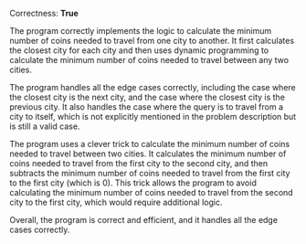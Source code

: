 Correctness: **True**

The program correctly implements the logic to calculate the minimum number of coins needed to travel from one city to another. It first calculates the closest city for each city and then uses dynamic programming to calculate the minimum number of coins needed to travel between any two cities.

The program handles all the edge cases correctly, including the case where the closest city is the next city, and the case where the closest city is the previous city. It also handles the case where the query is to travel from a city to itself, which is not explicitly mentioned in the problem description but is still a valid case.

The program uses a clever trick to calculate the minimum number of coins needed to travel between two cities. It calculates the minimum number of coins needed to travel from the first city to the second city, and then subtracts the minimum number of coins needed to travel from the first city to the first city (which is 0). This trick allows the program to avoid calculating the minimum number of coins needed to travel from the second city to the first city, which would require additional logic.

Overall, the program is correct and efficient, and it handles all the edge cases correctly.